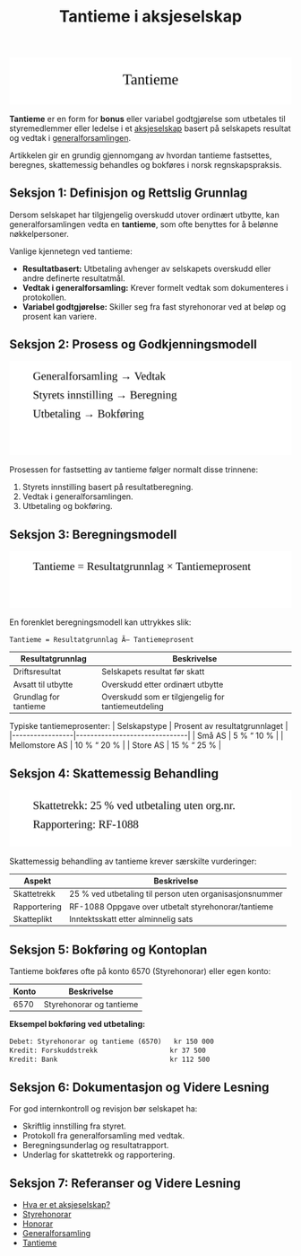 ﻿---
title: "Tantieme i aksjeselskap"
seoTitle: "Tantieme i aksjeselskap"
description: '![Tantieme](tantieme-image.svg)'
summary: Variabel godtgjørelse til styre eller ledelse basert på resultat. Artikkelen forklarer beslutningsprosess, beregning, skatt og bokføring av tantieme i norske AS.
---

![Tantieme](tantieme-image.svg)

**Tantieme** er en form for **bonus** eller variabel godtgjørelse som utbetales til styremedlemmer eller ledelse i et [aksjeselskap](/blogs/regnskap/hva-er-et-aksjeselskap "Hva er et Aksjeselskap? Komplett Guide til AS og Selskapsrett") basert på selskapets resultat og vedtak i [general­forsamlingen](/blogs/regnskap/hva-er-generalforsamling "Hva er Generalforsamling? Komplett Guide til Generalforsamling og Beslutningsprosesser").

Artikkelen gir en grundig gjennomgang av hvordan tantieme fastsettes, beregnes, skattemessig behandles og bokføres i norsk regnskapspraksis.

## Seksjon 1: Definisjon og Rettslig Grunnlag

Dersom selskapet har tilgjengelig overskudd utover ordinært utbytte, kan generalforsamlingen vedta en **tantieme**, som ofte benyttes for å belønne nøkkelpersoner.

Vanlige kjennetegn ved tantieme:
* **Resultatbasert:** Utbetaling avhenger av selskapets overskudd eller andre definerte resultatmål.
* **Vedtak i generalforsamling:** Krever formelt vedtak som dokumenteres i protokollen.
* **Variabel godtgjørelse:** Skiller seg fra fast styrehonorar ved at beløp og prosent kan variere.

## Seksjon 2: Prosess og Godkjenningsmodell

![Tantieme Prosess](tantieme-process.svg)

Prosessen for fastsetting av tantieme følger normalt disse trinnene:
1. Styrets innstilling basert på resultatberegning.
2. Vedtak i generalforsamlingen.
3. Utbetaling og bokføring.

## Seksjon 3: Beregningsmodell

![Tantieme Beregning](tantieme-calculation.svg)

En forenklet beregningsmodell kan uttrykkes slik:
```
Tantieme = Resultatgrunnlag Ã— Tantiemeprosent
```

| Resultatgrunnlag      | Beskrivelse                                      |
|-----------------------|--------------------------------------------------|
| Driftsresultat        | Selskapets resultat før skatt                    |
| Avsatt til utbytte    | Overskudd etter ordinært utbytte                 |
| Grundlag for tantieme | Overskudd som er tilgjengelig for tantiemeutdeling |

Typiske tantiemeprosenter:
| Selskapstype    | Prosent av resultatgrunnlaget |
|-----------------|-------------------------------|
| Små AS          | 5 % “ 10 %                   |
| Mellomstore AS  | 10 % “ 20 %                  |
| Store AS        | 15 % “ 25 %                  |

## Seksjon 4: Skattemessig Behandling

![Tantieme Skatt](tantieme-tax.svg)

Skattemessig behandling av tantieme krever særskilte vurderinger:

| Aspekt              | Beskrivelse                                         |
|---------------------|-----------------------------------------------------|
| Skattetrekk         | 25 % ved utbetaling til person uten organisasjonsnummer |
| Rapportering        | RF-1088 Oppgave over utbetalt styrehonorar/tantieme |
| Skatteplikt         | Inntektsskatt etter alminnelig sats                  |

## Seksjon 5: Bokføring og Kontoplan

Tantieme bokføres ofte på konto 6570 (Styrehonorar) eller egen konto:

| Konto  | Beskrivelse                |
|--------|----------------------------|
| 6570   | Styrehonorar og tantieme   |

**Eksempel bokføring ved utbetaling:**
```
Debet: Styrehonorar og tantieme (6570)   kr 150 000
Kredit: Forskuddstrekk                  kr 37 500
Kredit: Bank                            kr 112 500
```

## Seksjon 6: Dokumentasjon og Videre Lesning

For god internkontroll og revisjon bør selskapet ha:
* Skriftlig innstilling fra styret.
* Protokoll fra generalforsamling med vedtak.
* Beregningsunderlag og resultatrapport.
* Underlag for skattetrekk og rapportering.

## Seksjon 7: Referanser og Videre Lesning

* [Hva er et aksjeselskap?](/blogs/regnskap/hva-er-et-aksjeselskap "Hva er et Aksjeselskap? Komplett Guide til AS og Selskapsrett")
* [Styrehonorar](/blogs/regnskap/styrehonorar "Styrehonorar i aksjeselskap: Fastsetting, Skatt og Bokføring")
* [Honorar](/blogs/regnskap/hva-er-honorar "Hva er Honorar i Regnskap? Komplett Guide til Honorarutbetalinger og Skattebehandling")
* [General­forsamling](/blogs/regnskap/hva-er-generalforsamling "Hva er Generalforsamling? Komplett Guide til Generalforsamling og Beslutningsprosesser")
* [Tantieme](/blogs/regnskap/tantieme "Tantieme i aksjeselskap: Bonusmodell, Skattemessig Behandling og Bokføring")










